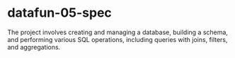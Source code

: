 # datafun-05-spec
The project involves creating and managing a database, building a schema, and performing various SQL operations, including queries with joins, filters, and aggregations.

